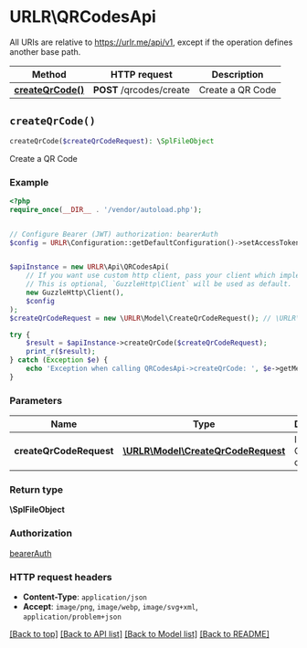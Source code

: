 # URLR\QRCodesApi

All URIs are relative to https://urlr.me/api/v1, except if the operation defines another base path.

| Method | HTTP request | Description |
| ------------- | ------------- | ------------- |
| [**createQrCode()**](QRCodesApi.md#createQrCode) | **POST** /qrcodes/create | Create a QR Code |


## `createQrCode()`

```php
createQrCode($createQrCodeRequest): \SplFileObject
```

Create a QR Code

### Example

```php
<?php
require_once(__DIR__ . '/vendor/autoload.php');


// Configure Bearer (JWT) authorization: bearerAuth
$config = URLR\Configuration::getDefaultConfiguration()->setAccessToken('YOUR_ACCESS_TOKEN');


$apiInstance = new URLR\Api\QRCodesApi(
    // If you want use custom http client, pass your client which implements `GuzzleHttp\ClientInterface`.
    // This is optional, `GuzzleHttp\Client` will be used as default.
    new GuzzleHttp\Client(),
    $config
);
$createQrCodeRequest = new \URLR\Model\CreateQrCodeRequest(); // \URLR\Model\CreateQrCodeRequest | Info of the QR Code to create

try {
    $result = $apiInstance->createQrCode($createQrCodeRequest);
    print_r($result);
} catch (Exception $e) {
    echo 'Exception when calling QRCodesApi->createQrCode: ', $e->getMessage(), PHP_EOL;
}
```

### Parameters

| Name | Type | Description  | Notes |
| ------------- | ------------- | ------------- | ------------- |
| **createQrCodeRequest** | [**\URLR\Model\CreateQrCodeRequest**](../Model/CreateQrCodeRequest.md)| Info of the QR Code to create | [optional] |

### Return type

**\SplFileObject**

### Authorization

[bearerAuth](../../README.md#bearerAuth)

### HTTP request headers

- **Content-Type**: `application/json`
- **Accept**: `image/png`, `image/webp`, `image/svg+xml`, `application/problem+json`

[[Back to top]](#) [[Back to API list]](../../README.md#endpoints)
[[Back to Model list]](../../README.md#models)
[[Back to README]](../../README.md)
